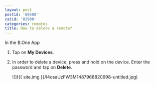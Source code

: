 ```yaml
---
layout: post
postid: '00500'
catid: '02900'
categories: remotes
title: How to delete a remote?
---
```


In the B.One App

1. Tap on **My Devices**.

2. In order to delete a device, press and hold on the device. Enter the password and tap on **Delete**.

    ![]({{ site.img }}/l4osaUzFW3M1487968820998-untitled.jpg)